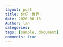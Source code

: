 ```yaml
---
layout: post
title: 你好！世界！
date: 2020-06-13
Author: lan
categories: 
tags: [sample, document]
comments: true
--- 
```


